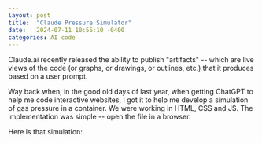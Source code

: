 ```yaml
---
layout: post
title:  "Claude Pressure Simulator"
date:   2024-07-11 10:55:10 -0400
categories: AI code
---
```

Claude.ai recently released the ability to publish "artifacts" -- which are live views of the code (or graphs, or drawings, or outlines, etc.) that it produces based on a user prompt.

Way back when, in the good old days of last year, when getting ChatGPT to help me code interactive websites, I got it to help me develop a simulation of gas pressure in a container. We were working in HTML, CSS and JS. The implementation was simple -- open the file in a browser.

Here is that simulation:
<html>
<head>
    <title>Gas Pressure Simulator</title>
    <script src="https://cdn.jsdelivr.net/npm/chart.js"></script>
    <style>
        #game-container {
            text-align: center;
            margin: auto;
            width: 520px;
            font-family:Arial, Helvetica, sans-serif;
        }

        #bps-display {
            padding-top: 10px;
        }

        #gameCanvas {
            border: 3px solid black;
        }
    </style>
</head>
<body>
    <div id="game-container">
        <h1>Gas Pressure Simulator</h1>
        <button id="start-button">Start</button>
        <button id="reset-button">Reset</button>
        <button id="pause-button">Pause</button>
        <div id="bps-display">Bounces per Second: <span id="bps-value">0</span></div>
        <div id="bounce-counter">Bounce Count: <span id="bounce-count">0</span></div>
        <h3>Temperature: <span id="temperature-value">25</span>°C</h3>
        <input type="range" id="temperature-slider" min="0" max="100" value="25">
        <canvas id="gameCanvas" width="500" height="500"></canvas>
        <h2>Bounce Count Over Time</h2>
        <canvas id="bounceChart" width="500" height="200"></canvas>
    </div>
    <script>
        const canvas = document.getElementById('gameCanvas');
        const ctx = canvas.getContext('2d');
        const bounceCountElement = document.getElementById('bounce-count');

        let particles = [];
        let isRunning = false;
        let bounceCount = 0;
        let timeElapsed = 0;
        let temperature = 25; // Default temperature set to 25°C
        let speedMultiplier = 2;
        let isPaused = false;
        let graphUpdateInterval;
        let prevBounceCount = 0;
let prevTime = 0;
        const timeData = [];
        const bounceData = [];

        // Initialize Chart.js
        const bounceChartCtx = document.getElementById('bounceChart').getContext('2d');
        const bounceChart = new Chart(bounceChartCtx, {
            type: 'line',
            data: {
                labels: timeData,
                datasets: [{
                    label: 'Bounce Count',
                    data: bounceData,
                    borderColor: 'rgba(75, 192, 192, 1)',
                    borderWidth: 1,
                    fill: false
                }]
            },
            options: {
                scales: {
                    x: {
                        type: 'linear',
                        position: 'bottom'
                    }
                }
            }
        });

        function initializeParticles() {
            particles = [];
            bounceCount = 0;
            bounceCountElement.textContent = bounceCount;
            for (let i = 0; i < 100; i++) {
                particles.push({
                x: Math.random() * 250,
                y: Math.random() * 500,
                dx: (Math.random() * 5 - 2) * speedMultiplier,
                dy: (Math.random() * 5 - 2) * speedMultiplier
                });
            }
        }

        function drawParticles() {
            ctx.clearRect(0, 0, canvas.width, canvas.height);
            ctx.fillStyle = 'blue';
            particles.forEach(p => {
                ctx.beginPath();
                ctx.arc(p.x, p.y, 5, 0, Math.PI * 2);
                ctx.fill();
            });
        }

        function updateParticles() {
            particles.forEach(p => {
                const newX = p.x + p.dx;
                const newY = p.y + p.dy;

            if (newX < 0 || newX > 500) {
            p.dx = -p.dx;
            bounceCount++;
            } else {
            p.x = newX;
            }

            if (newY < 0 || newY > 500) {
            p.dy = -p.dy;
            bounceCount++;
            } else {
            p.y = newY;
            }
        });
            bounceCountElement.textContent = bounceCount;
        }

        function updateParticleSpeed() {
    const maxSpeed = 10; // Maximum speed at 100°C
    const minSpeed = 0;  // Minimum speed at 0°C
    const tempFactor = (maxSpeed - minSpeed) * (temperature / 100) + minSpeed;
    particles.forEach(p => {
        p.dx = p.dx / speedMultiplier * tempFactor;
        p.dy = p.dy / speedMultiplier * tempFactor;
    });
    speedMultiplier = tempFactor;
}

     /*   function updateSpeedMultiplier() {
        speedMultiplier = temperature / 100;
        document.getElementById('temperature-value').textContent = temperature;
        }
    */
        
        function updateBouncesPerSecond() {
            const currentTime = Date.now();
            const deltaTime = (currentTime - prevTime) / 1000; // Time in seconds
            const deltaBounces = bounceCount - prevBounceCount;
            
            const bps = (deltaBounces / deltaTime).toFixed(2);
            document.getElementById('bps-value').textContent = bps;
            
            prevBounceCount = bounceCount;
            prevTime = currentTime;
        }

        function updateGraph() {
            timeElapsed += 0.5;
            timeData.push(timeElapsed);
            bounceData.push(bounceCount);
            bounceChart.update();
        }

        function gameLoop() {
            if (isRunning && !isPaused) {
            drawParticles();
            updateParticles();
            requestAnimationFrame(gameLoop);
            } else if (isRunning && isPaused) {
            requestAnimationFrame(gameLoop);
            }
        }

        document.getElementById('start-button').addEventListener('click', () => {
            if (!isRunning) {
                isRunning = true;
                gameLoop();
                graphUpdateInterval = setInterval(() => {
                if (!isPaused) {
                    updateGraph();
                    updateBouncesPerSecond();
                }
                }, 500);
            }
            prevTime = Date.now();
        });

        document.getElementById('reset-button').addEventListener('click', () => {
            isRunning = false;
            isPaused = false; // Reset pause state
            clearInterval(graphUpdateInterval); // Clear graph update interval
            initializeParticles();
            drawParticles();
            bounceChart.update();
        });
        
        document.getElementById('temperature-slider').addEventListener('input', (event) => {
    temperature = parseInt(event.target.value);
    document.getElementById('temperature-value').textContent = temperature;
    updateParticleSpeed();
    drawParticles();
});
        
        document.getElementById('pause-button').addEventListener('click', () => {
            isPaused = !isPaused;
            document.getElementById('pause-button').textContent = isPaused ? 'Resume' : 'Pause';
        });

        initializeParticles();
        drawParticles();
    </script>
</body>
</html>

Claude built me a replica, and I added a few features (and dispensed with the live graph, for the sake of proving the concept.) This took only two prompts. The first to get the basic simulation up and running, and the second to add the pressure gauge.

Check it out here: [Claude Pressure Simulation](https://claude.site/artifacts/557b9e66-524c-4558-be81-6da952727456)